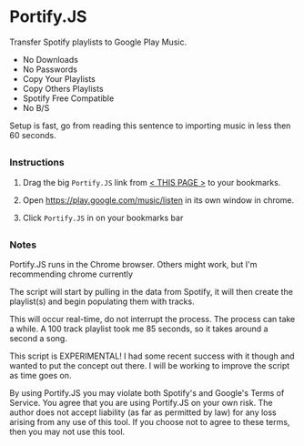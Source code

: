 # Portify.JS

Transfer Spotify playlists to Google Play Music.
+ No Downloads
+ No Passwords
+ Copy Your Playlists
+ Copy Others Playlists
+ Spotify Free Compatible
+ No B/S

Setup is fast, go from reading this sentence to importing music in less then 60 seconds.

##

### Instructions

1. Drag the big <code>Portify.JS</code> link from [< THIS PAGE >](https://rawgit.com/jordam/Portify.JS/master/helper.html) to your bookmarks.

2. Open https://play.google.com/music/listen in its own window in chrome.

3. Click <code>Portify.JS</code> in on your bookmarks bar

##

### Notes

Portify.JS runs in the Chrome browser. Others might work, but I'm recommending chrome currently

The script will start by pulling in the data from Spotify, it will then create the playlist(s) and begin populating them with tracks.

This will occur real-time, do not interrupt the process. The process can take a while. A 100 track playlist took me 85 seconds, so it takes around a second a song.

This script is EXPERIMENTAL! I had some recent success with it though and wanted to put the concept out there. I will be working to improve the script as time goes on.

By using Portify.JS you may violate both Spotify's and Google's Terms of Service. You agree that you are using Portify.JS on your own risk. The author does not accept liability (as far as permitted by law) for any loss arising from any use of this tool. If you choose not to agree to these terms, then you may not use this tool.